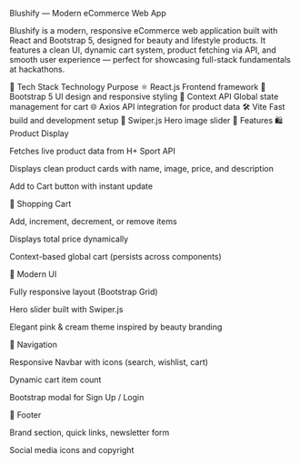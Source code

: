 Blushify — Modern eCommerce Web App

Blushify is a modern, responsive eCommerce web application built with React and Bootstrap 5, designed for beauty and lifestyle products.
It features a clean UI, dynamic cart system, product fetching via API, and smooth user experience — perfect for showcasing full-stack fundamentals at hackathons.

🧠 Tech Stack
Technology	Purpose
⚛️ React.js	Frontend framework
🎨 Bootstrap 5	UI design and responsive styling
💾 Context API	Global state management for cart
🌐 Axios	API integration for product data
🛠️ Vite	Fast build and development setup
💖 Swiper.js	Hero image slider
🚀 Features
🛍️ Product Display

Fetches live product data from H+ Sport API

Displays clean product cards with name, image, price, and description

Add to Cart button with instant update

🛒 Shopping Cart

Add, increment, decrement, or remove items

Displays total price dynamically

Context-based global cart (persists across components)

💅 Modern UI

Fully responsive layout (Bootstrap Grid)

Hero slider built with Swiper.js

Elegant pink & cream theme inspired by beauty branding

🧭 Navigation

Responsive Navbar with icons (search, wishlist, cart)

Dynamic cart item count

Bootstrap modal for Sign Up / Login

📩 Footer

Brand section, quick links, newsletter form

Social media icons and copyright